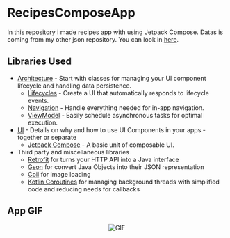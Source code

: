 # RecipesComposeApp

In this repository i made recipes app with using Jetpack Compose. Datas is coming from my other json repository. You can look in [here][1].

Libraries Used
--------------
* [Architecture][10] - Start with classes for managing your UI component lifecycle and handling data
  persistence.
  * [Lifecycles][12] - Create a UI that automatically responds to lifecycle events.
  * [Navigation][14] - Handle everything needed for in-app navigation.
  * [ViewModel][17] - Easily schedule asynchronous tasks for optimal execution.
* [UI][30] - Details on why and how to use UI Components in your apps - together or separate
  * [Jetpack Compose][34] - A basic unit of composable UI.
* Third party and miscellaneous libraries
  * [Retrofit][90] for turns your HTTP API into a Java interface
  * [Gson][91] for convert Java Objects into their JSON representation
  * [Coil][92] for image loading
  * [Kotlin Coroutines][93] for managing background threads with simplified code and reducing needs for callbacks
  
  
App GIF
--------------
<p align="center">
  <img src="https://user-images.githubusercontent.com/58858983/131632949-7e96e740-77b2-4e5a-89ea-002c8519baf1.gif" alt="GIF" />
</p>


[1]: https://github.com/aticiadem/YemekKitabiJSONVeriSeti
[10]: https://developer.android.com/jetpack/compose/architecture
[12]: https://developer.android.com/jetpack/compose/lifecycle
[14]: https://developer.android.com/jetpack/compose/navigation
[17]: https://developer.android.com/jetpack/compose/state#viewmodel-state
[30]: https://developer.android.com/jetpack/compose/tutorial
[34]: https://developer.android.com/jetpack/compose
[90]: https://square.github.io/retrofit/
[91]: https://github.com/google/gson
[92]: https://coil-kt.github.io/coil/compose/
[93]: https://developer.android.com/jetpack/compose/kotlin#coroutines
